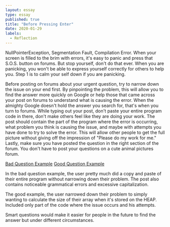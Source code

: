 ```yaml
---
layout: essay
type: essay
published: true
title: "Before Pressing Enter"
date: 2020-01-29
labels:
  - Reflection
---
```

NullPointerException, Segmentation Fault, Compilation Error. When your screen is filled to the brim with errors, it's easy to panic and press that S.O.S. button on forums. But stop yourself, don't do that ever. When you are panicking, you won't be able to express yourself correctly for others to help you. Step 1 is to calm your self down if you are panicking.

Before posting on forums about your urgent question, try to narrow down the issue on your end first. By pinpointing the problem, this will allow you to find the answer more quickly on Google or help those that came across your post on forums to understand what is causing the error. When the almighty Google doesn't hold the answer you search for, that's when you turn to forums. While typing out your post, don't paste your entire program code in there, don't make others feel like they are doing your work. The post should contain the part of the program where the error is occurring, what problem you think is causing the issue, and maybe with attempts you have done to try to solve the error. This will allow other people to get the full picture without giving off the impression of "Please do my work for me." Lastly, make sure you have posted the question in the right section of the forum. You don't have to post your questions on a cute animal pictures forum. 

[Bad Question Example](https://stackoverflow.com/questions/59975021/php-oop-how-can-i-update-user-account)
[Good Question Example](https://stackoverflow.com/questions/232691/how-can-i-get-the-size-of-an-array-from-a-pointer-in-c)

In the bad question example, the user pretty much did a copy and paste of their entire program without narrowing down their problem. The post also contains noticeable grammatical errors and excessive capitalization.

The good example, the user narrowed down their problem to simply wanting to calculate the size of their array when it's stored on the HEAP. Included only part of the code where the issue occurs and his attempts.

Smart questions would make it easier for people in the future to find the answer but under different circumstances.